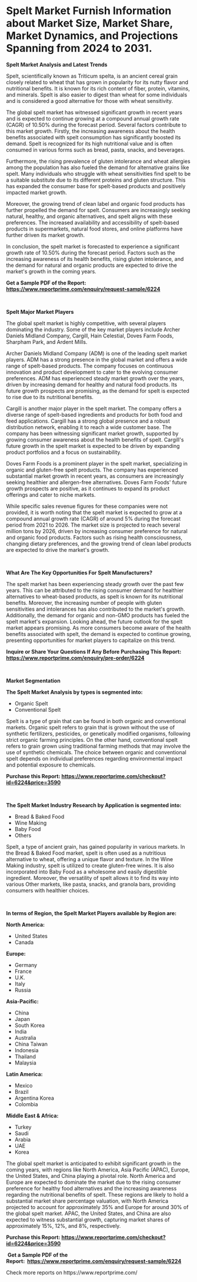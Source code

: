 <p><h1>Spelt Market Furnish Information about Market Size, Market Share, Market Dynamics, and Projections Spanning from 2024 to 2031.</h1></p><p><strong>Spelt Market Analysis and Latest Trends</strong></p>
<p><p>Spelt, scientifically known as Triticum spelta, is an ancient cereal grain closely related to wheat that has grown in popularity for its nutty flavor and nutritional benefits. It is known for its rich content of fiber, protein, vitamins, and minerals. Spelt is also easier to digest than wheat for some individuals and is considered a good alternative for those with wheat sensitivity.</p><p>The global spelt market has witnessed significant growth in recent years and is expected to continue growing at a compound annual growth rate (CAGR) of 10.50% during the forecast period. Several factors contribute to this market growth. Firstly, the increasing awareness about the health benefits associated with spelt consumption has significantly boosted its demand. Spelt is recognized for its high nutritional value and is often consumed in various forms such as bread, pasta, snacks, and beverages.</p><p>Furthermore, the rising prevalence of gluten intolerance and wheat allergies among the population has also fueled the demand for alternative grains like spelt. Many individuals who struggle with wheat sensitivities find spelt to be a suitable substitute due to its different proteins and gluten structure. This has expanded the consumer base for spelt-based products and positively impacted market growth.</p><p>Moreover, the growing trend of clean label and organic food products has further propelled the demand for spelt. Consumers are increasingly seeking natural, healthy, and organic alternatives, and spelt aligns with these preferences. The increased availability and accessibility of spelt-based products in supermarkets, natural food stores, and online platforms have further driven its market growth.</p><p>In conclusion, the spelt market is forecasted to experience a significant growth rate of 10.50% during the forecast period. Factors such as the increasing awareness of its health benefits, rising gluten intolerance, and the demand for natural and organic products are expected to drive the market's growth in the coming years.</p></p>
<p><strong>Get a Sample PDF of the Report:&nbsp; <a href="https://www.reportprime.com/enquiry/request-sample/6224">https://www.reportprime.com/enquiry/request-sample/6224</a></strong></p>
<p>&nbsp;</p>
<p><strong>Spelt Major Market Players</strong></p>
<p><p>The global spelt market is highly competitive, with several players dominating the industry. Some of the key market players include Archer Daniels Midland Company, Cargill, Hain Celestial, Doves Farm Foods, Sharpham Park, and Ardent Mills. </p><p>Archer Daniels Midland Company (ADM) is one of the leading spelt market players. ADM has a strong presence in the global market and offers a wide range of spelt-based products. The company focuses on continuous innovation and product development to cater to the evolving consumer preferences. ADM has experienced steady market growth over the years, driven by increasing demand for healthy and natural food products. Its future growth prospects are promising, as the demand for spelt is expected to rise due to its nutritional benefits. </p><p>Cargill is another major player in the spelt market. The company offers a diverse range of spelt-based ingredients and products for both food and feed applications. Cargill has a strong global presence and a robust distribution network, enabling it to reach a wide customer base. The company has been witnessing significant market growth, supported by growing consumer awareness about the health benefits of spelt. Cargill's future growth in the spelt market is expected to be driven by expanding product portfolios and a focus on sustainability. </p><p>Doves Farm Foods is a prominent player in the spelt market, specializing in organic and gluten-free spelt products. The company has experienced substantial market growth in recent years, as consumers are increasingly seeking healthier and allergen-free alternatives. Doves Farm Foods' future growth prospects are positive, as it continues to expand its product offerings and cater to niche markets. </p><p>While specific sales revenue figures for these companies were not provided, it is worth noting that the spelt market is expected to grow at a compound annual growth rate (CAGR) of around 5% during the forecast period from 2021 to 2026. The market size is projected to reach several million tons by 2026, driven by increasing consumer preference for natural and organic food products. Factors such as rising health consciousness, changing dietary preferences, and the growing trend of clean label products are expected to drive the market's growth.</p></p>
<p>&nbsp;</p>
<p><strong>What Are The Key Opportunities For Spelt Manufacturers?</strong></p>
<p><p>The spelt market has been experiencing steady growth over the past few years. This can be attributed to the rising consumer demand for healthier alternatives to wheat-based products, as spelt is known for its nutritional benefits. Moreover, the increasing number of people with gluten sensitivities and intolerances has also contributed to the market's growth. Additionally, the demand for organic and non-GMO products has fueled the spelt market's expansion. Looking ahead, the future outlook for the spelt market appears promising. As more consumers become aware of the health benefits associated with spelt, the demand is expected to continue growing, presenting opportunities for market players to capitalize on this trend.</p></p>
<p><strong>Inquire or Share Your Questions If Any Before Purchasing This Report: <a href="https://www.reportprime.com/enquiry/pre-order/6224">https://www.reportprime.com/enquiry/pre-order/6224</a></strong></p>
<p>&nbsp;</p>
<p><strong>Market Segmentation</strong></p>
<p><strong>The Spelt Market Analysis by types is segmented into:</strong></p>
<p><ul><li>Organic Spelt</li><li>Conventional Spelt</li></ul></p>
<p><p>Spelt is a type of grain that can be found in both organic and conventional markets. Organic spelt refers to grain that is grown without the use of synthetic fertilizers, pesticides, or genetically modified organisms, following strict organic farming principles. On the other hand, conventional spelt refers to grain grown using traditional farming methods that may involve the use of synthetic chemicals. The choice between organic and conventional spelt depends on individual preferences regarding environmental impact and potential exposure to chemicals.</p></p>
<p><strong>Purchase this Report:&nbsp;<a href="https://www.reportprime.com/checkout?id=6224&price=3590">https://www.reportprime.com/checkout?id=6224&price=3590</a></strong></p>
<p>&nbsp;</p>
<p><strong>The Spelt Market Industry Research by Application is segmented into:</strong></p>
<p><ul><li>Bread & Baked Food</li><li>Wine Making</li><li>Baby Food</li><li>Others</li></ul></p>
<p><p>Spelt, a type of ancient grain, has gained popularity in various markets. In the Bread & Baked Food market, spelt is often used as a nutritious alternative to wheat, offering a unique flavor and texture. In the Wine Making industry, spelt is utilized to create gluten-free wines. It is also incorporated into Baby Food as a wholesome and easily digestible ingredient. Moreover, the versatility of spelt allows it to find its way into various Other markets, like pasta, snacks, and granola bars, providing consumers with healthier choices.</p></p>
<p>&nbsp;</p>
<p><strong>In terms of Region, the Spelt Market Players available by Region are:</strong></p>
<p>
    <p> <strong> North America: </strong>
        <ul>
            <li>United States</li>
            <li>Canada</li>
        </ul>
        </p> 
    <p> <strong> Europe: </strong>
        <ul>
            <li>Germany</li>
            <li>France</li>
            <li>U.K.</li>
            <li>Italy</li>
            <li>Russia</li>
        </ul>
        </p> 
    <p> <strong> Asia-Pacific: </strong>
        <ul>
            <li>China</li>
            <li>Japan</li>
            <li>South Korea</li>
            <li>India</li>
            <li>Australia</li>
            <li>China Taiwan</li>
            <li>Indonesia</li>
            <li>Thailand</li>
            <li>Malaysia</li>
        </ul>
        </p> 
    <p> <strong> Latin America: </strong>
        <ul>
            <li>Mexico</li>
            <li>Brazil</li>
            <li>Argentina Korea</li>
            <li>Colombia</li>
        </ul>
        </p> 
    <p> <strong> Middle East & Africa: </strong>
        <ul>
            <li>Turkey</li>
            <li>Saudi</li>
            <li>Arabia</li>
            <li>UAE</li>
            <li>Korea</li>
        </ul>
    </p>
    </p>
<p><p>The global spelt market is anticipated to exhibit significant growth in the coming years, with regions like North America, Asia Pacific (APAC), Europe, the United States, and China playing a pivotal role. North America and Europe are expected to dominate the market due to the rising consumer preference for healthy food alternatives and the increasing awareness regarding the nutritional benefits of spelt. These regions are likely to hold a substantial market share percentage valuation, with North America projected to account for approximately 35% and Europe for around 30% of the global spelt market. APAC, the United States, and China are also expected to witness substantial growth, capturing market shares of approximately 15%, 12%, and 8%, respectively.</p></p>
<p><strong>Purchase this Report: <a href="https://www.reportprime.com/checkout?id=6224&price=3590">https://www.reportprime.com/checkout?id=6224&price=3590</a></strong></p>
<p>&nbsp;<strong>Get a Sample PDF of the Report:&nbsp;&nbsp;<a href="https://www.reportprime.com/enquiry/request-sample/6224">https://www.reportprime.com/enquiry/request-sample/6224</a></strong></p>
<p><strong></strong></p>
<p>Check more reports on https://www.reportprime.com/</p>